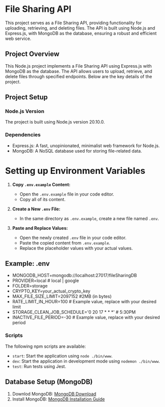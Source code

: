 # File Sharing API
This project serves as a File Sharing API, providing functionality for uploading, retrieving, and deleting files. The API is built using Node.js and Express.js, with MongoDB as the database, ensuring a robust and efficient web service.

## Project Overview

This Node.js project implements a File Sharing API using Express.js with MongoDB as the database. The API allows users to upload, retrieve, and delete files through specified endpoints. Below are the key details of the project.

## Project Setup

### Node.js Version

The project is built using Node.js version 20.10.0.

### Dependencies

- Express.js: A fast, unopinionated, minimalist web framework for Node.js.
- MongoDB: A NoSQL database used for storing file-related data.

# Setting up Environment Variables

1. **Copy `.env.example` Content:**
   - Open the `.env.example` file in your code editor.
   - Copy all of its content.

2. **Create a New `.env` File:**
   - In the same directory as `.env.example`, create a new file named `.env`.

3. **Paste and Replace Values:**
   - Open the newly created `.env` file in your code editor.
   - Paste the copied content from `.env.example`.
   - Replace the placeholder values with your actual values.

## Example: .env
   - MONGODB_HOST=mongodb://localhost:27017/fileSharingDB
   - PROVIDER=local # local | google
   - FOLDER=storage
   - CRYPTO_KEY=your_actual_crypto_key
   - MAX_FILE_SIZE_LIMIT=2097152 #2MB (in bytes)
   - RATE_LIMIT_IN_HOUR=100  # Example value, replace with your desired limit
   - STORAGE_CLEAN_JOB_SCHEDULE='0 20 17 * * *' # 5:30PM
   - INACTIVE_FILE_PERIOD=-30  # Example value, replace with your desired period

### Scripts

The following npm scripts are available:

- `start`: Start the application using `node ./bin/www`.
- `dev`: Start the application in development mode using `nodemon ./bin/www`.
- `test`: Run tests using Jest.


## Database Setup (MongoDB)

1. Downlod MongoDB: [MongoDB Download](https://www.mongodb.com/try/download/community)
2. Install MongoDB: [MongoDB Installation Guide](https://docs.mongodb.com/manual/installation/)
